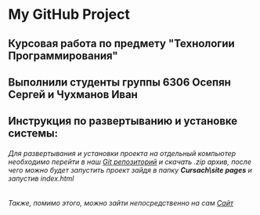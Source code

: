 # My GitHub Project

## Курсовая работа по предмету "Технологии Программирования"



## Выполнили студенты группы 6306 Осепян Сергей и Чухманов Иван



## Инструкция по развертыванию и установке системы: 
###### Для развертывания и установки проекта на отдельный компьютер необходимо перейти в наш [Git репозиторий](https://github.com/Kapodas/Cursach) и скачать .zip архив, после чего можно будет запустить проект зайдя в папку **Cursach\site pages** и запустив index.html
###### Также, помимо этого, можно зайти непосредственно на сам [Сайт](http://pmfcursach.zzz.com.ua/)
